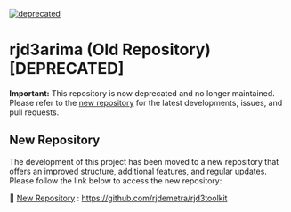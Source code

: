 [![deprecated](http://badges.github.io/stability-badges/dist/deprecated.svg)](http://github.com/badges/stability-badges)

# rjd3arima (Old Repository) \[DEPRECATED\]

**Important:** This repository is now deprecated and no longer
maintained. Please refer to the [new
repository](https://github.com/rjdemetra/rjd3toolkit) for the latest
developments, issues, and pull requests.

## New Repository

The development of this project has been moved to a new repository that
offers an improved structure, additional features, and regular updates.
Please follow the link below to access the new repository:

🔗 [New Repository](https://github.com/rjdemetra/rjd3toolkit) :
<https://github.com/rjdemetra/rjd3toolkit>
